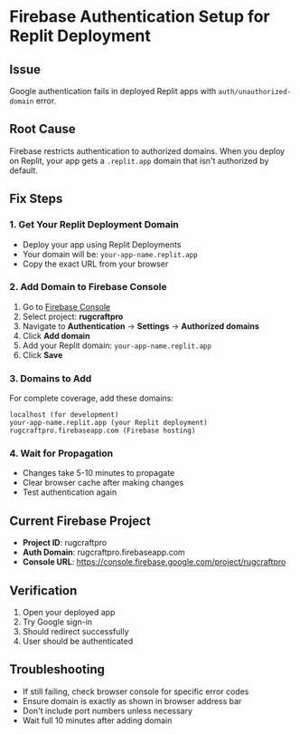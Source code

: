 # Firebase Authentication Setup for Replit Deployment

## Issue
Google authentication fails in deployed Replit apps with `auth/unauthorized-domain` error.

## Root Cause
Firebase restricts authentication to authorized domains. When you deploy on Replit, your app gets a `.replit.app` domain that isn't authorized by default.

## Fix Steps

### 1. Get Your Replit Deployment Domain
- Deploy your app using Replit Deployments
- Your domain will be: `your-app-name.replit.app`
- Copy the exact URL from your browser

### 2. Add Domain to Firebase Console
1. Go to [Firebase Console](https://console.firebase.google.com)
2. Select project: **rugcraftpro**
3. Navigate to **Authentication** → **Settings** → **Authorized domains**
4. Click **Add domain**
5. Add your Replit domain: `your-app-name.replit.app`
6. Click **Save**

### 3. Domains to Add
For complete coverage, add these domains:
```
localhost (for development)
your-app-name.replit.app (your Replit deployment)
rugcraftpro.firebaseapp.com (Firebase hosting)
```

### 4. Wait for Propagation
- Changes take 5-10 minutes to propagate
- Clear browser cache after making changes
- Test authentication again

## Current Firebase Project
- **Project ID**: rugcraftpro
- **Auth Domain**: rugcraftpro.firebaseapp.com
- **Console URL**: https://console.firebase.google.com/project/rugcraftpro

## Verification
1. Open your deployed app
2. Try Google sign-in
3. Should redirect successfully
4. User should be authenticated

## Troubleshooting
- If still failing, check browser console for specific error codes
- Ensure domain is exactly as shown in browser address bar
- Don't include port numbers unless necessary
- Wait full 10 minutes after adding domain
